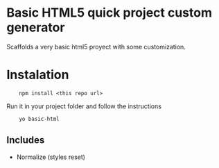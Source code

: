 # Basic HTML5 quick project custom generator

Scaffolds a very basic html5 proyect with some customization.

# Instalation

        npm install <this repo url>

Run it in your project folder and follow the instructions

        yo basic-html

## Includes
- Normalize (styles reset)
